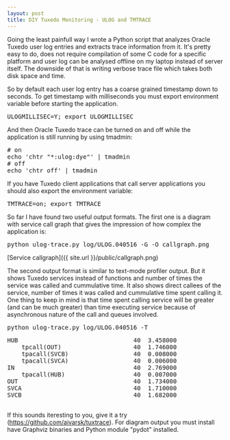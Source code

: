 ```yaml
---
layout: post
title: DIY Tuxedo Monitoring - ULOG and TMTRACE
---
```


Going the least painfull way I wrote a Python script that analyzes Oracle Tuxedo user log entries and extracts trace information from it. It's pretty easy to do, does not require compilation of some C code for a specific platform and user log can be analysed offline on my laptop instead of server itself. The downside of that is writing verbose trace file which takes both disk space and time.

So by default each user log entry has a coarse grained timestamp down to seconds. To get timestamp with milliseconds you must export environment variable before starting the application.

<pre>
ULOGMILLISEC=Y; export ULOGMILLISEC
</pre>

And then Oracle Tuxedo trace can be turned on and off while the application is still running by using tmadmin:
<pre>
# on
echo 'chtr "*:ulog:dye"' | tmadmin
# off
echo 'chtr off' | tmadmin
</pre>

If you have Tuxedo client applications that call server applications you should also export the environment variable:
<pre>
TMTRACE=on; export TMTRACE
</pre>

So far I have found two useful output formats. The first one is a diagram with service call graph that gives the impression of how complex the application is:

<pre>
python ulog-trace.py log/ULOG.040516 -G -O callgraph.png
</pre>

[Service callgraph]({{ site.url }}/public/callgraph.png)

The second output format is similar to text-mode profiler output. But it shows Tuxedo services instead of functions and number of times the service was called and cummulative time. It also shows direct callees of the service, number of times it was called and cummulative time spent calling it. One thing to keep in mind is that time spent calling service will be greater (and can be much greater) than time executing service because of asynchronous nature of the call and queues involved.
<pre>
python ulog-trace.py log/ULOG.040516 -T
</pre>

<pre>
HUB                                40  3.458000
    tpcall(OUT)                    40  1.746000
    tpacall(SVCB)                  40  0.008000
    tpacall(SVCA)                  40  0.006000
IN                                 40  2.769000
    tpacall(HUB)                   40  0.007000
OUT                                40  1.734000
SVCA                               40  1.710000
SVCB                               40  1.682000

</pre>


If this sounds iteresting to you, give it a try (https://github.com/aivarsk/tuxtrace). For diagram output you must install have Graphviz binaries and Python module "pydot" installed.
